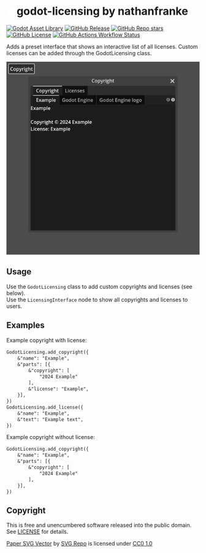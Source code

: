 # <img src="static/godot-licensing.png" width=20> godot-licensing by nathanfranke

[![Godot Asset Library](https://img.shields.io/badge/download-_?label=Godot%20Asset%20Library&color=blue)](https://godotengine.org/asset-library/asset/1079)
[![GitHub Release](https://img.shields.io/github/v/release/nathanfranke/godot-licensing)](https://github.com/nathanfranke/godot-licensing/releases/latest)
[![GitHub Repo stars](https://img.shields.io/github/stars/nathanfranke/godot-licensing?style=flat)](https://github.com/nathanfranke/godot-licensing)
[![GitHub License](https://img.shields.io/github/license/nathanfranke/godot-licensing?color=brightgreen)](https://github.com/nathanfranke/godot-licensing/blob/main/LICENSE)
[![GitHub Actions Workflow Status](https://img.shields.io/github/actions/workflow/status/nathanfranke/godot-licensing/builds.yml)](https://github.com/nathanfranke/godot-licensing/actions)

Adds a preset interface that shows an interactive list of all licenses. Custom licenses can be added through the GodotLicensing class.

![example screenshot](https://raw.githubusercontent.com/nathanfranke/godot-licensing/refs/heads/main/static/example.png)

## Usage

Use the `GodotLicensing` class to add custom copyrights and licenses (see below). \
Use the `LicensingInterface` node to show all copyrights and licenses to users. \
</x-nul>

## Examples

Example copyright with license:

```gdscript
GodotLicensing.add_copyright({
	&"name": "Example",
	&"parts": [{
		&"copyright": [
			"2024 Example"
		],
		&"license": "Example",
	}],
})
GodotLicensing.add_license({
	&"name": "Example",
	&"text": "Example text",
})
```

Example copyright without license:

```gdscript
GodotLicensing.add_copyright({
	&"name": "Example",
	&"parts": [{
		&"copyright": [
			"2024 Example"
		],
	}],
})
```

## Copyright

This is free and unencumbered software released into the public domain. See [LICENSE](LICENSE) for details.

[Paper SVG Vector](https://www.svgrepo.com/svg/155092/paper) by [SVG Repo](https://www.svgrepo.com/) is licensed under [CC0 1.0](https://creativecommons.org/publicdomain/zero/1.0/)
